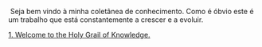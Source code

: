 &nbsp;Seja bem vindo à minha coletânea de conhecimento. Como é óbvio este é um trabalho que está constantemente a crescer e a evoluir.<br>

[1. Welcome to the Holy Grail of Knowledge.](./1c07c07305294663912e27f3751c11cc)
